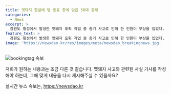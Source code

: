 ```yaml
---
title: 멧돼지 한밤에 탕 동료 총에 맞은 50대 중태
categories:
  - News
excerpt: >
  강원도 횡성에서 발생한 멧돼지 포획 작업 중 총기 사고로 인해 한 인원이 부상을 입었다. A씨가 멧돼지로 오인하여 발포한 결과, 동료 엽사 B씨가 얼굴과 등을 맞았다. B씨는 현재 위중한 상태로 병원에서 치료를 받고 있다. 두 사람은 멧돼지로부터 옥수수밭을 보호하기 위해 활동 중이었으며, 경찰은 A씨에 대해 업무상 과실치사 혐의로 조사 중이다. (단어 수: 88)
feature_text: >
  강원도 횡성에서 발생한 멧돼지 포획 작업 중 총기 사고로 인해 한 인원이 부상을 입었다. A씨가 멧돼지로 오인하여 발포한 결과, 동료 엽사 B씨가 얼굴과 등을 맞았다. B씨는 현재 위중한 상태로 병원에서 치료를 받고 있다. 두 사람은 멧돼지로부터 옥수수밭을 보호하기 위해 활동 중이었으며, 경찰은 A씨에 대해 업무상 과실치사 혐의로 조사 중이다. (단어 수: 88)
image: 'https://newsdao.kr/res/images/meta/newsdao_breakingnews.jpg'
---
```


<p><img src="https://newsdao.kr/res/images/meta/newsdao_breakingnews.jpg" alt="bookingtag 속보" /></p>

<p>저희가 원하는 내용과는 조금 다른 것 같습니다. 멧돼지 사고와 관련된 사실 기사를 작성해야 하는데, 그에 맞게 내용을 다시 제시해주실 수 있을까요?</p>
실시간 뉴스 속보는, <a href="https://newsdao.kr" rel="dofollow">https://newsdao.kr</a>


